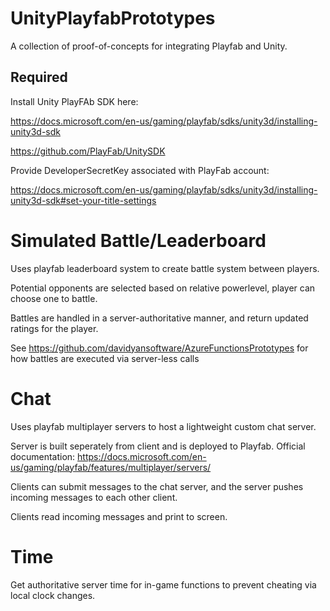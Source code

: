 # UnityPlayfabPrototypes

A collection of proof-of-concepts for integrating Playfab and Unity.

## Required

Install Unity PlayFAb SDK here:

https://docs.microsoft.com/en-us/gaming/playfab/sdks/unity3d/installing-unity3d-sdk

https://github.com/PlayFab/UnitySDK

Provide DeveloperSecretKey associated with PlayFab account:

https://docs.microsoft.com/en-us/gaming/playfab/sdks/unity3d/installing-unity3d-sdk#set-your-title-settings

# Simulated Battle/Leaderboard

Uses playfab leaderboard system to create battle system between players.

Potential opponents are selected based on relative powerlevel, player can choose one to battle.

Battles are handled in a server-authoritative manner, and return updated ratings for the player.

See https://github.com/davidyansoftware/AzureFunctionsPrototypes for how battles are executed via server-less calls

# Chat
Uses playfab multiplayer servers to host a lightweight custom chat server.

Server is built seperately from client and is deployed to Playfab. Official documentation: https://docs.microsoft.com/en-us/gaming/playfab/features/multiplayer/servers/

Clients can submit messages to the chat server, and the server pushes incoming messages to each other client.

Clients read incoming messages and print to screen.

# Time

Get authoritative server time for in-game functions to prevent cheating via local clock changes.
